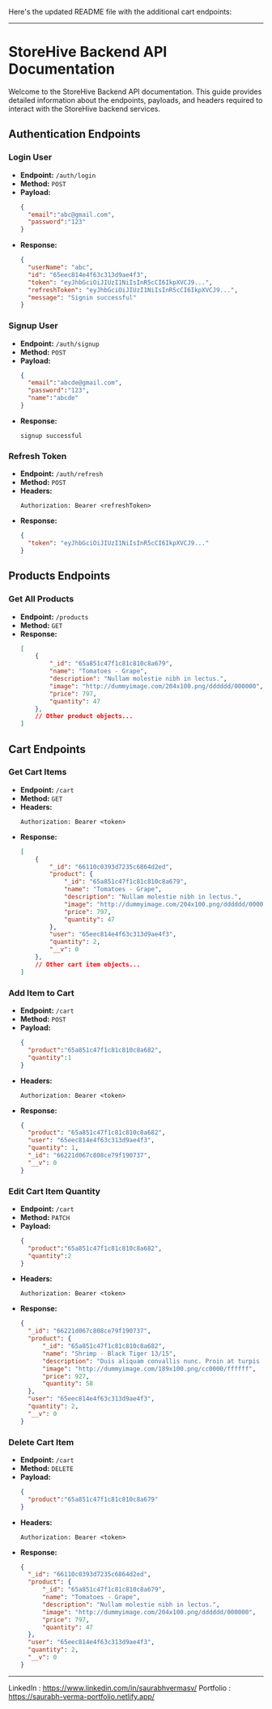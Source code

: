 Here's the updated README file with the additional cart endpoints:

---

# StoreHive Backend API Documentation

Welcome to the StoreHive Backend API documentation. This guide provides detailed information about the endpoints, payloads, and headers required to interact with the StoreHive backend services.

## Authentication Endpoints

### Login User
- **Endpoint:** `/auth/login`
- **Method:** `POST`
- **Payload:**
  ```json
  {
    "email":"abc@gmail.com",
    "password":"123"
  }
  ```
- **Response:**
  ```json
  {
    "userName": "abc",
    "id": "65eec814e4f63c313d9ae4f3",
    "token": "eyJhbGciOiJIUzI1NiIsInR5cCI6IkpXVCJ9...",
    "refreshToken": "eyJhbGciOiJIUzI1NiIsInR5cCI6IkpXVCJ9...",
    "message": "Signin successful"
  }
  ```

### Signup User
- **Endpoint:** `/auth/signup`
- **Method:** `POST`
- **Payload:**
  ```json
  {
    "email":"abcde@gmail.com",
    "password":"123",
    "name":"abcde"
  }
  ```
- **Response:**
  ```
  signup successful
  ```

### Refresh Token
- **Endpoint:** `/auth/refresh`
- **Method:** `POST`
- **Headers:**
  ```
  Authorization: Bearer <refreshToken>
  ```
- **Response:**
  ```json
  {
    "token": "eyJhbGciOiJIUzI1NiIsInR5cCI6IkpXVCJ9..."
  }
  ```

## Products Endpoints

### Get All Products
- **Endpoint:** `/products`
- **Method:** `GET`
- **Response:**
  ```json
  [
      {
          "_id": "65a851c47f1c81c810c8a679",
          "name": "Tomatoes - Grape",
          "description": "Nullam molestie nibh in lectus.",
          "image": "http://dummyimage.com/204x100.png/dddddd/000000",
          "price": 797,
          "quantity": 47
      },
      // Other product objects...
  ]
  ```

## Cart Endpoints

### Get Cart Items
- **Endpoint:** `/cart`
- **Method:** `GET`
- **Headers:**
  ```
  Authorization: Bearer <token>
  ```
- **Response:**
  ```json
  [
      {
          "_id": "66110c0393d7235c6864d2ed",
          "product": {
              "_id": "65a851c47f1c81c810c8a679",
              "name": "Tomatoes - Grape",
              "description": "Nullam molestie nibh in lectus.",
              "image": "http://dummyimage.com/204x100.png/dddddd/000000",
              "price": 797,
              "quantity": 47
          },
          "user": "65eec814e4f63c313d9ae4f3",
          "quantity": 2,
          "__v": 0
      },
      // Other cart item objects...
  ]
  ```

### Add Item to Cart
- **Endpoint:** `/cart`
- **Method:** `POST`
- **Payload:**
  ```json
  {
    "product":"65a851c47f1c81c810c8a682",
    "quantity":1
  }
  ```
- **Headers:**
  ```
  Authorization: Bearer <token>
  ```
- **Response:**
  ```json
  {
    "product": "65a851c47f1c81c810c8a682",
    "user": "65eec814e4f63c313d9ae4f3",
    "quantity": 1,
    "_id": "66221d067c808ce79f190737",
    "__v": 0
  }
  ```

### Edit Cart Item Quantity
- **Endpoint:** `/cart`
- **Method:** `PATCH`
- **Payload:**
  ```json
  {
    "product":"65a851c47f1c81c810c8a682",
    "quantity":2
  }
  ```
- **Headers:**
  ```
  Authorization: Bearer <token>
  ```
- **Response:**
  ```json
  {
    "_id": "66221d067c808ce79f190737",
    "product": {
        "_id": "65a851c47f1c81c810c8a682",
        "name": "Shrimp - Black Tiger 13/15",
        "description": "Duis aliquam convallis nunc. Proin at turpis a pede posuere nonummy. Integer non velit.",
        "image": "http://dummyimage.com/189x100.png/cc0000/ffffff",
        "price": 927,
        "quantity": 58
    },
    "user": "65eec814e4f63c313d9ae4f3",
    "quantity": 2,
    "__v": 0
  }
  ```

### Delete Cart Item
- **Endpoint:** `/cart`
- **Method:** `DELETE`
- **Payload:**
  ```json
  {
    "product":"65a851c47f1c81c810c8a679"
  }
  ```
- **Headers:**
  ```
  Authorization: Bearer <token>
  ```
- **Response:**
  ```json
  {
    "_id": "66110c0393d7235c6864d2ed",
    "product": {
        "_id": "65a851c47f1c81c810c8a679",
        "name": "Tomatoes - Grape",
        "description": "Nullam molestie nibh in lectus.",
        "image": "http://dummyimage.com/204x100.png/dddddd/000000",
        "price": 797,
        "quantity": 47
    },
    "user": "65eec814e4f63c313d9ae4f3",
    "quantity": 2,
    "__v": 0
  }
  ```

---

LinkedIn : https://www.linkedin.com/in/saurabhvermasv/
Portfolio : https://saurabh-verma-portfolio.netlify.app/
